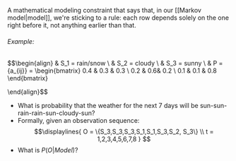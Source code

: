 A mathematical modeling constraint that says that, in our [[Markov model|model]], we're sticking to a rule: each row depends solely on the one right before it, not anything earlier than that.

###### Example:
$$\begin{align}
& S_1 = rain/snow \\
& S_2 = cloudy \\
& S_3 = sunny \\
& P = \{a_{ij}\} = 
\begin{bmatrix}
0.4 & 0.3 & 0.3 \\
0.2 & 0.6& 0.2 \\
0.1 & 0.1 & 0.8
\end{bmatrix}

\end{align}$$
- What is probability that the weather for the next 7 days will be sun-sun-rain-rain-sun-cloudy-sun?
- Formally, given an observation sequence:
	$$\displaylines{
	O = \{S_3,S_3,S_3,S_1,S_1,S_3,S_2, S_3\} \\
	t = 1,2,3,4,5,6,7,8
	}
	$$
- What is $P(O|Model)$?
